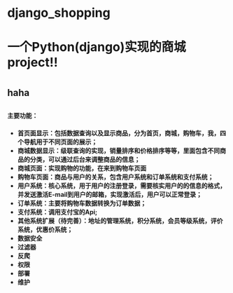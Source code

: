 # django_shopping
<h1>一个Python(django)实现的商城project!!<h1>
<h2>haha<h2>
 <h4>主要功能：<h4>
<div>
 
<ul>
  <li>首页面显示：包括数据查询以及显示商品，分为首页，商城，购物车，我，四个导航用于不同页面的展示；</li>  
  <li>商城数据显示：级联查询的实现，销量排序和价格排序等等，里面包含不同商品的分类，可以通过后台来调整商品的信息； </li>  
  <li>商城页面：实现购物的功能，在来到购物车页面</li>  
  <li>购物车页面：商品与用户的关系，包含用户系统和订单系统和支付系统；</li>  
  <li>用户系统：核心系统，用于用户的注册登录，需要核实用户的的信息的格式，并发送激活E-mail到用户的邮箱，实现激活后，用户可以正常登录；</li>  
  <li>订单系统：主要将购物车数据转换为订单数据；</li>
  <li>支付系统：调用支付宝的Api;</li>
  <li>其他系统扩展（待完善）：地址的管理系统，积分系统，会员等级系统，评价系统，优惠价系统；</li>
  <li>数据安全</li>
   <li>过滤器</li> 
   <li>反爬</li>
  <li>权限</li>
   <li>部署</li>
   <li>维护</li>
</ul>
</div>
